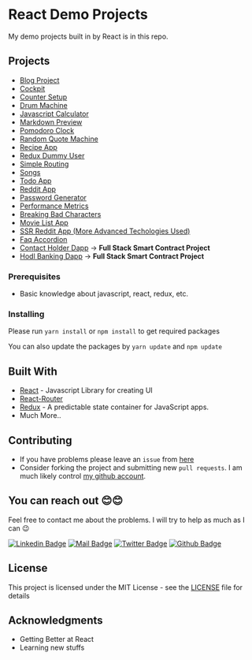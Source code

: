 # React Demo Projects

My demo projects built in by React is in this repo.

## Projects

- [Blog Project](https://github.com/afozbek/React-Demo-Projects/tree/master/Blog)
- [Cockpit](https://github.com/afozbek/React-Demo-Projects/tree/master/Cockpit)
- [Counter Setup](https://github.com/afozbek/React-Demo-Projects/tree/master/Counter%20Setup)
- [Drum Machine](https://github.com/afozbek/React-Demo-Projects/tree/master/Drum%20Machine)
- [Javascript Calculator](https://github.com/afozbek/React-Demo-Projects/tree/master/Javascript%20Calculator)
- [Markdown Preview](https://github.com/afozbek/React-Demo-Projects/tree/master/Markdown%20Preview)
- [Pomodoro Clock](https://github.com/afozbek/React-Demo-Projects/tree/master/Pomodoro%20Clock)
- [Random Quote Machine](https://github.com/afozbek/React-Demo-Projects/tree/master/Random%20Quote%20Machine)
- [Recipe App](https://github.com/afozbek/React-Demo-Projects/tree/master/Recipe%20App)
- [Redux Dummy User](https://github.com/afozbek/React-Demo-Projects/tree/master/Redux%20Dummy%20User)
- [Simple Routing](https://github.com/afozbek/React-Demo-Projects/tree/master/Simple%20Routing)
- [Songs](https://github.com/afozbek/React-Demo-Projects/tree/master/Songs-Project)
- [Todo App](https://github.com/afozbek/React-Demo-Projects/tree/master/Todo%20App)
- [Reddit App](https://github.com/afozbek/React-Demo-Projects/tree/master/Reddit%20Project)
- [Password Generator](https://github.com/afozbek/React-Demo-Projects/tree/master/Password%20Generator)
- [Performance Metrics](https://github.com/afozbek/React-Demo-Projects/tree/master/Performance%20Metrics)
- [Breaking Bad Characters](https://github.com/afozbek/React-Demo-Projects/tree/master/Breaking%20Bad%20Characters)
- [Movie List App](https://github.com/afozbek/movie-tracker-frontend)
- [SSR Reddit App (More Advanced Techologies Used)](https://github.com/afozbek/reddit-frontend)
- [Faq Accordion](https://github.com/afozbek/React-Demo-Projects/tree/master/Faq-Accordion)
- [Contact Holder Dapp](https://github.com/afozbek/contact-holder-dapp) -> **Full Stack Smart Contract Project**
- [Hodl Banking Dapp](https://github.com/afozbek/hodl-banking-dapp) -> **Full Stack Smart Contract Project**

### Prerequisites

- Basic knowledge about javascript, react, redux, etc.

### Installing

Please run `yarn install` or `npm install` to get required packages

You can also update the packages by `yarn update` and `npm update`

## Built With

- [React](http://reactjs.org/) - Javascript Library for creating UI
- [React-Router](https://reacttraining.com/react-router/web)
- [Redux](https://redux.js.org/) - A predictable state container for JavaScript apps.
- Much More..

## Contributing

- If you have problems please leave an `issue` from [here](https://github.com/afozbek/react-demo-projects/issues)
- Consider forking the project and submitting new `pull requests`. I am much likely control [my github account](https://github.com/afozbek).

## You can reach out 😊😊

Feel free to contact me about the problems. I will try to help as much as I can 😉

[![Linkedin Badge](https://img.shields.io/badge/linkedin-%230077B5.svg?&style=for-the-badge&logo=linkedin&logoColor=white)](https://www.linkedin.com/in/afozbek/)
[![Mail Badge](https://img.shields.io/badge/email-c14438?style=for-the-badge&logo=Gmail&logoColor=white&link=mailto:furkanozbek1995@gmail.com)](mailto:furkanozbek1995@gmail.com)
[![Twitter Badge](https://img.shields.io/badge/twitter-1DA1F2?style=for-the-badge&logo=twitter&logoColor=white)](https://twitter.com/afozbek_)
[![Github Badge](https://img.shields.io/badge/github-333?style=for-the-badge&logo=github&logoColor=white)](https://github.com/afozbek)

## License

This project is licensed under the MIT License - see the [LICENSE](LICENSE) file for details

## Acknowledgments

- Getting Better at React
- Learning new stuffs
